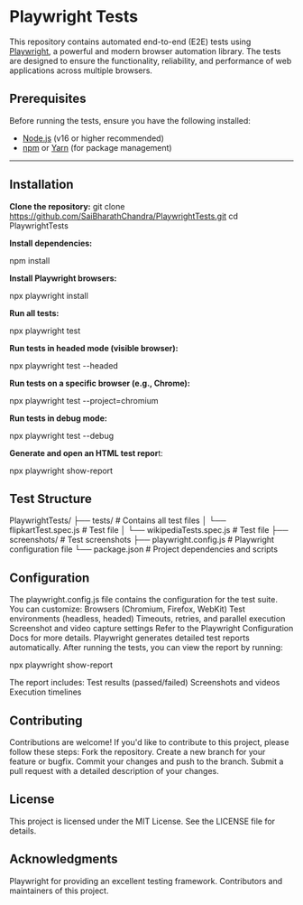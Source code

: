 # Playwright Tests

This repository contains automated end-to-end (E2E) tests using [Playwright](https://playwright.dev/), a powerful and modern browser automation library. The tests are designed to ensure the functionality, reliability, and performance of web applications across multiple browsers.


## Prerequisites

Before running the tests, ensure you have the following installed:

- [Node.js](https://nodejs.org/) (v16 or higher recommended)
- [npm](https://www.npmjs.com/) or [Yarn](https://yarnpkg.com/) (for package management)

---

## Installation

  **Clone the repository:**
   git clone https://github.com/SaiBharathChandra/PlaywrightTests.git
   cd PlaywrightTests
   
  **Install dependencies:**
  
   npm install
 
  **Install Playwright browsers:**
  
   npx playwright install
  
  **Run all tests:**
  
   npx playwright test
  
  **Run tests in headed mode (visible browser):**
  
   npx playwright test --headed
  
  **Run tests on a specific browser (e.g., Chrome):**

   npx playwright test --project=chromium
  
 **Run tests in debug mode:**

   npx playwright test --debug
  
  **Generate and open an HTML test repor**t:

   npx playwright show-report

  
## Test Structure

PlaywrightTests/
├── tests/               # Contains all test files
│   └── flipkartTest.spec.js    # Test file
│   └── wikipediaTests.spec.js  # Test file
├── screenshots/         # Test screenshots
├── playwright.config.js # Playwright configuration file
└── package.json         # Project dependencies and scripts

## Configuration

The playwright.config.js file contains the configuration for the test suite. You can customize:
Browsers (Chromium, Firefox, WebKit)
Test environments (headless, headed)
Timeouts, retries, and parallel execution
Screenshot and video capture settings
Refer to the Playwright Configuration Docs for more details.
Playwright generates detailed test reports automatically. After running the tests, you can view the report by running:

npx playwright show-report

The report includes:
Test results (passed/failed)
Screenshots and videos
Execution timelines

## Contributing

Contributions are welcome! If you'd like to contribute to this project, please follow these steps:
Fork the repository.
Create a new branch for your feature or bugfix.
Commit your changes and push to the branch.
Submit a pull request with a detailed description of your changes.

## License
This project is licensed under the MIT License. See the LICENSE file for details.

## Acknowledgments
Playwright for providing an excellent testing framework.
Contributors and maintainers of this project.
